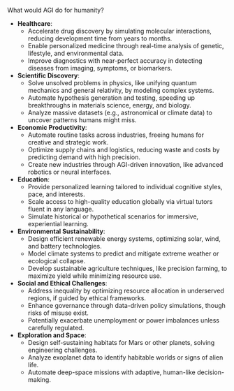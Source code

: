 What would AGI do for humanity? 

- **Healthcare**:
    - Accelerate drug discovery by simulating molecular interactions, reducing development time from years to months.
    - Enable personalized medicine through real-time analysis of genetic, lifestyle, and environmental data.
    - Improve diagnostics with near-perfect accuracy in detecting diseases from imaging, symptoms, or biomarkers.
- **Scientific Discovery**:
    - Solve unsolved problems in physics, like unifying quantum mechanics and general relativity, by modeling complex systems.
    - Automate hypothesis generation and testing, speeding up breakthroughs in materials science, energy, and biology.
    - Analyze massive datasets (e.g., astronomical or climate data) to uncover patterns humans might miss.
- **Economic Productivity**:
    - Automate routine tasks across industries, freeing humans for creative and strategic work.
    - Optimize supply chains and logistics, reducing waste and costs by predicting demand with high precision.
    - Create new industries through AGI-driven innovation, like advanced robotics or neural interfaces.
- **Education**:
    - Provide personalized learning tailored to individual cognitive styles, pace, and interests.
    - Scale access to high-quality education globally via virtual tutors fluent in any language.
    - Simulate historical or hypothetical scenarios for immersive, experiential learning.
- **Environmental Sustainability**:
    - Design efficient renewable energy systems, optimizing solar, wind, and battery technologies.
    - Model climate systems to predict and mitigate extreme weather or ecological collapse.
    - Develop sustainable agriculture techniques, like precision farming, to maximize yield while minimizing resource use.
- **Social and Ethical Challenges**:
    - Address inequality by optimizing resource allocation in underserved regions, if guided by ethical frameworks.
    - Enhance governance through data-driven policy simulations, though risks of misuse exist.
    - Potentially exacerbate unemployment or power imbalances unless carefully regulated.
- **Exploration and Space**:
    - Design self-sustaining habitats for Mars or other planets, solving engineering challenges.
    - Analyze exoplanet data to identify habitable worlds or signs of alien life.
    - Automate deep-space missions with adaptive, human-like decision-making.